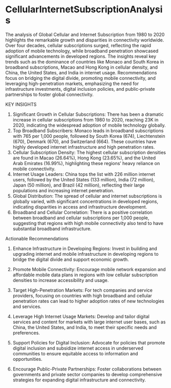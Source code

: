 # CellularInternetSubscriptionAnalysis

The analysis of Global Cellular and Internet Subscription from 1980 to 2020 highlights the remarkable growth and disparities in connectivity worldwide. Over four decades, cellular subscriptions surged, reflecting the rapid adoption of mobile technology, while broadband penetration showcased significant advancements in developed regions. The insights reveal key trends such as the dominance of countries like Monaco and South Korea in broadband subscriptions, Macao and Hong Kong in cellular density, and China, the United States, and India in internet usage. Recommendations focus on bridging the digital divide, promoting mobile connectivity, and leveraging high-penetration markets, emphasizing the need for infrastructure investments, digital inclusion policies, and public-private partnerships to foster global connectivity.

KEY INSIGHTS

1. Significant Growth in Cellular Subscriptions:
There has been a dramatic increase in cellular subscriptions from 1980 to 2020, reaching 23K in 2020, indicating the widespread adoption of mobile technology globally.
2. Top Broadband Subscribers:
 Monaco leads in broadband subscriptions with 765 per 1,000 people, followed by South Korea (674), Liechtenstein (670), Denmark (670), and Switzerland (664). These countries have highly developed internet infrastructure and high penetration rates.
3. Cellular Subscription Density:
 The highest cellular subscription densities are found in Macao (26.64%), Hong Kong (23.65%), and the United Arab Emirates (16.99%), highlighting these regions’ heavy reliance on mobile connectivity.
4. Internet Usage Leaders:
 China tops the list with 226 million internet users, followed by the United States (133 million), India (72 million), Japan (50 million), and Brazil (42 million), reflecting their large populations and increasing internet penetration.
5. Global Distribution:
The spread of cellular and internet subscriptions is globally varied, with significant concentrations in developed regions, indicating disparities in access and infrastructure development.
6. Broadband and Cellular Correlation:
There is a positive correlation between broadband and cellular subscriptions per 1,000 people, suggesting that regions with high mobile connectivity also tend to have substantial broadband infrastructure.

Actionable Recommendations

1. Enhance Infrastructure in Developing Regions:
 Invest in building and upgrading internet and mobile infrastructure in developing regions to bridge the digital divide and support economic growth.
2. Promote Mobile Connectivity:
 Encourage mobile network expansion and affordable mobile data plans in regions with low cellular subscription densities to increase accessibility and usage.
3. Target High-Penetration Markets:
 For tech companies and service providers, focusing on countries with high broadband and cellular penetration rates can lead to higher adoption rates of new technologies and services.
4. Leverage High Internet Usage Markets:
 Develop and tailor digital services and content for markets with large internet user bases, such as China, the United States, and India, to meet their specific needs and preferences.
5. Support Policies for Digital Inclusion:
 Advocate for policies that promote digital inclusion and subsidize internet access in underserved communities to ensure equitable access to information and opportunities.

6. Encourage Public-Private Partnerships:
  Foster collaborations between governments and private sector companies to develop comprehensive strategies for expanding digital infrastructure and connectivity.

